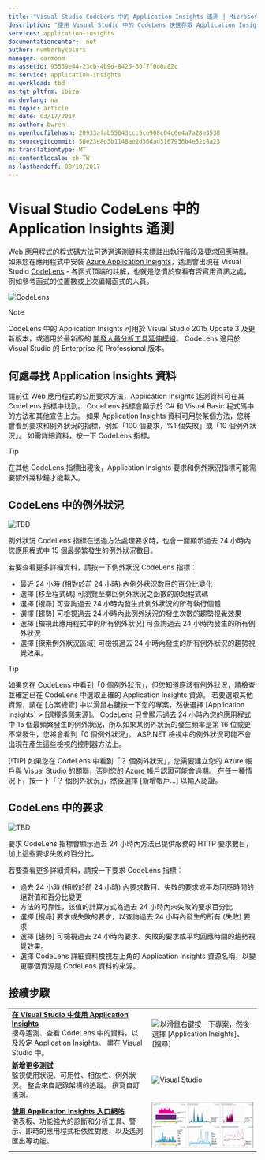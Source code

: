 ```yaml
---
title: "Visual Studio CodeLens 中的 Application Insights 遙測 | Microsoft Docs"
description: "使用 Visual Studio 中的 CodeLens 快速存取 Application Insights 要求和例外狀況遙測。"
services: application-insights
documentationcenter: .net
author: numberbycolors
manager: carmonm
ms.assetid: 93559e44-23cb-4b9d-8425-60f7f0d0a82c
ms.service: application-insights
ms.workload: tbd
ms.tgt_pltfrm: ibiza
ms.devlang: na
ms.topic: article
ms.date: 03/17/2017
ms.author: bwren
ms.openlocfilehash: 20933afab55043ccc5ce908c04c6e4a7a28e3538
ms.sourcegitcommit: 50e23e8d3b1148ae2d36dad3167936b4e52c8a23
ms.translationtype: MT
ms.contentlocale: zh-TW
ms.lasthandoff: 08/18/2017
---
```

# <a name="application-insights-telemetry-in-visual-studio-codelens"></a>Visual Studio CodeLens 中的 Application Insights 遙測
Web 應用程式的程式碼方法可透過遙測資料來標註出執行階段及要求回應時間。 如果您在應用程式中安裝 [Azure Application Insights](app-insights-overview.md)，遙測會出現在 Visual Studio [CodeLens](https://msdn.microsoft.com/library/dn269218.aspx) - 各函式頂端的註解，也就是您慣於查看有否實用資訊之處，例如參考函式的位置數或上次編輯函式的人員。

![CodeLens](./media/app-insights-visual-studio-codelens/codelens-overview.png)

> [!NOTE]
> CodeLens 中的 Application Insights 可用於 Visual Studio 2015 Update 3 及更新版本，或適用於最新版的 [開發人員分析工具延伸模組](https://visualstudiogallery.msdn.microsoft.com/82367b81-3f97-4de1-bbf1-eaf52ddc635a)。 CodeLens 適用於 Visual Studio 的 Enterprise 和 Professional 版本。
> 
> 

## <a name="where-to-find-application-insights-data"></a>何處尋找 Application Insights 資料
請前往 Web 應用程式的公用要求方法，Application Insights 遙測資料可在其 CodeLens 指標中找到。 CodeLens 指標會顯示於 C# 和 Visual Basic 程式碼中的方法和其他宣告上方。 如果 Application Insights 資料可用於某個方法，您將會看到要求和例外狀況的指標，例如「100 個要求，%1 個失敗」或「10 個例外狀況」。 如需詳細資料，按一下 CodeLens 指標。 

> [!TIP]
> 在其他 CodeLens 指標出現後，Application Insights 要求和例外狀況指標可能需要額外幾秒鐘才能載入。
> 
> 

## <a name="exceptions-in-codelens"></a>CodeLens 中的例外狀況
![TBD](./media/app-insights-visual-studio-codelens/codelens-exceptions.png)

例外狀況 CodeLens 指標在透過方法處理要求時，也會一面顯示過去 24 小時內您應用程式中 15 個最頻繁發生的例外狀況數目。

若要查看更多詳細資料，請按一下例外狀況 CodeLens 指標︰

* 最近 24 小時 (相對於前 24 小時) 內例外狀況數目的百分比變化
* 選擇 [移至程式碼]  可瀏覽至擲回例外狀況之函數的原始程式碼
* 選擇 [搜尋]  可查詢過去 24 小時內發生此例外狀況的所有執行個體
* 選擇 [趨勢]  可檢視過去 24 小時內此例外狀況的發生次數的趨勢視覺效果
* 選擇 [檢視此應用程式中的所有例外狀況]  可查詢過去 24 小時內發生的所有例外狀況
* 選擇 [探索例外狀況區域]  可檢視過去 24 小時內發生的所有例外狀況的趨勢視覺效果。 

> [!TIP]
> 如果您在 CodeLens 中看到「0 個例外狀況」，但您知道應該有例外狀況，請檢查並確定已在 CodeLens 中選取正確的 Application Insights 資源。 若要選取其他資源，請在 [方案總管] 中以滑鼠右鍵按一下您的專案，然後選擇 [Application Insights] > [選擇遙測來源]。 CodeLens 只會顯示過去 24 小時內您的應用程式中 15 個最頻繁發生的例外狀況，所以如果某例外狀況的發生頻率是第 16 位或更不常發生，您將會看到「0 個例外狀況」。 ASP.NET 檢視中的例外狀況可能不會出現在產生這些檢視的控制器方法上。
> 
> [!TIP]
> 如果您在 CodeLens 中看到「？ 個例外狀況」，您需要建立您的 Azure 帳戶與 Visual Studio 的關聯，否則您的 Azure 帳戶認證可能會過期。 在任一種情況下，按一下「？ 個例外狀況」，然後選擇 [新增帳戶...]  以輸入認證。
> 
> 

## <a name="requests-in-codelens"></a>CodeLens 中的要求
![TBD](./media/app-insights-visual-studio-codelens/codelens-requests.png)

要求 CodeLens 指標會顯示過去 24 小時內方法已提供服務的 HTTP 要求數目，加上這些要求失敗的百分比。

若要查看更多詳細資料，請按一下要求 CodeLens 指標︰

* 過去 24 小時 (相較於前 24 小時) 內要求數目、失敗的要求或平均回應時間的絕對值和百分比變更
* 方法的可靠性，該值的計算方式為過去 24 小時內未失敗的要求百分比
* 選擇 [搜尋]  要求或失敗的要求，以查詢過去 24 小時內發生的所有 (失敗) 要求
* 選擇 [趨勢]  可檢視過去 24 小時內要求、失敗的要求或平均回應時間的趨勢視覺效果。
* 選擇 CodeLens 詳細資料檢視左上角的 Application Insights 資源名稱，以變更哪個資源是 CodeLens 資料的來源。

## <a name="next"></a>接續步驟
|  |  |
| --- | --- |
| **[在 Visual Studio 中使用 Application Insights](app-insights-visual-studio.md)**<br/>搜尋遙測、查看 CodeLens 中的資料，以及設定 Application Insights。 盡在 Visual Studio 中。 |![以滑鼠右鍵按一下專案，然後選擇 [Application Insights]、[搜尋]](./media/app-insights-visual-studio-codelens/34.png) |
| **[新增更多測試](app-insights-asp-net-more.md)**<br/>監視使用狀況、可用性、相依性、例外狀況。 整合來自記錄架構的追蹤。 撰寫自訂遙測。 |![Visual Studio](./media/app-insights-visual-studio-codelens/64.png) |
| **[使用 Application Insights 入口網站](app-insights-dashboards.md)**<br/>儀表板、功能強大的診斷和分析工具、警示、即時的應用程式相依性對應，以及遙測匯出等功能。 |![Visual Studio](./media/app-insights-visual-studio-codelens/62.png) |

